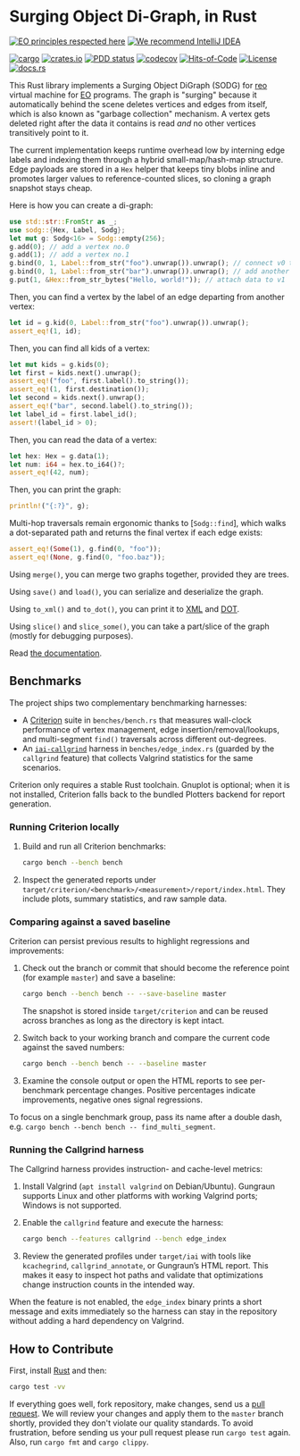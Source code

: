 # Surging Object Di-Graph, in Rust

[![EO principles respected here](https://www.elegantobjects.org/badge.svg)](https://www.elegantobjects.org)
[![We recommend IntelliJ IDEA](https://www.elegantobjects.org/intellij-idea.svg)](https://www.jetbrains.com/idea/)

[![cargo](https://github.com/objectionary/sodg/actions/workflows/cargo.yml/badge.svg)](https://github.com/objectionary/sodg/actions/workflows/cargo.yml)
[![crates.io](https://img.shields.io/crates/v/sodg.svg)](https://crates.io/crates/sodg)
[![PDD status](https://www.0pdd.com/svg?name=objectionary/sodg)](https://www.0pdd.com/p?name=objectionary/sodg)
[![codecov](https://codecov.io/gh/objectionary/sodg/branch/master/graph/badge.svg)](https://codecov.io/gh/objectionary/sodg)
[![Hits-of-Code](https://hitsofcode.com/github/objectionary/sodg)](https://hitsofcode.com/view/github/objectionary/sodg)
[![License](https://img.shields.io/badge/license-MIT-green.svg)](https://github.com/objectionary/sodg/blob/master/LICENSE.txt)
[![docs.rs](https://img.shields.io/docsrs/sodg)](https://docs.rs/sodg/latest/sodg/)

This Rust library implements a Surging Object DiGraph (SODG) for
[reo](https://github.com/objectionary/reo) virtual machine for
[EO](https://www.eolang.org) programs. The graph is "surging" because
it automatically behind the scene deletes vertices and edges from itself,
which is also known as "garbage collection" mechanism. A vertex gets deleted
right after the data it contains is read _and_ no other vertices
transitively point to it.

The current implementation keeps runtime overhead low by interning edge labels
and indexing them through a hybrid small-map/hash-map structure.
Edge payloads are stored in a `Hex` helper that keeps tiny blobs inline
and promotes larger values to reference-counted slices, so cloning a graph
snapshot stays cheap.


Here is how you can create a di-graph:

```rust
use std::str::FromStr as _;
use sodg::{Hex, Label, Sodg};
let mut g: Sodg<16> = Sodg::empty(256);
g.add(0); // add a vertex no.0
g.add(1); // add a vertex no.1
g.bind(0, 1, Label::from_str("foo").unwrap()).unwrap(); // connect v0 to v1 with label "foo"
g.bind(0, 1, Label::from_str("bar").unwrap()).unwrap(); // add another edge with label "bar"
g.put(1, &Hex::from_str_bytes("Hello, world!")); // attach data to v1
```

Then, you can find a vertex by the label of an edge departing
from another vertex:

```rust
let id = g.kid(0, Label::from_str("foo").unwrap()).unwrap();
assert_eq!(1, id);
```

Then, you can find all kids of a vertex:

```rust
let mut kids = g.kids(0);
let first = kids.next().unwrap();
assert_eq!("foo", first.label().to_string());
assert_eq!(1, first.destination());
let second = kids.next().unwrap();
assert_eq!("bar", second.label().to_string());
let label_id = first.label_id();
assert!(label_id > 0);
```

Then, you can read the data of a vertex:

```rust
let hex: Hex = g.data(1);
let num: i64 = hex.to_i64()?;
assert_eq!(42, num);
```

Then, you can print the graph:

```rust
println!("{:?}", g);
```

Multi-hop traversals remain ergonomic thanks to [`Sodg::find`], which walks a
dot-separated path and returns the final vertex if each edge exists:

```rust
assert_eq!(Some(1), g.find(0, "foo"));
assert_eq!(None, g.find(0, "foo.baz"));
```

Using `merge()`, you can merge two graphs together, provided they are trees.

Using `save()` and `load()`, you can serialize and deserialize the graph.

Using `to_xml()` and `to_dot()`, you can print it to
[XML](https://en.wikipedia.org/wiki/XML) and
[DOT](https://graphviz.org/doc/info/lang.html).

Using `slice()` and `slice_some()`, you can take a part/slice
of the graph (mostly for debugging purposes).

Read [the documentation](https://docs.rs/sodg/latest/sodg/).

## Benchmarks

The project ships two complementary benchmarking harnesses:

* A [Criterion](https://github.com/bheisler/criterion.rs) suite in
  `benches/bench.rs` that measures wall-clock performance of vertex management,
  edge insertion/removal/lookups, and multi-segment `find()` traversals across
  different out-degrees.
* An [`iai-callgrind`](https://github.com/gungraun/gungraun) harness in
  `benches/edge_index.rs` (guarded by the `callgrind` feature) that collects
  Valgrind statistics for the same scenarios.

Criterion only requires a stable Rust toolchain. Gnuplot is optional; when it is
not installed, Criterion falls back to the bundled Plotters backend for report
generation.

### Running Criterion locally

1. Build and run all Criterion benchmarks:

   ```bash
   cargo bench --bench bench
   ```
2. Inspect the generated reports under
   `target/criterion/<benchmark>/<measurement>/report/index.html`. They include
   plots, summary statistics, and raw sample data.

### Comparing against a saved baseline

Criterion can persist previous results to highlight regressions and
improvements:

1. Check out the branch or commit that should become the reference point (for
   example `master`) and save a baseline:

   ```bash
   cargo bench --bench bench -- --save-baseline master
   ```
   The snapshot is stored inside `target/criterion` and can be reused across
   branches as long as the directory is kept intact.
2. Switch back to your working branch and compare the current code against the
   saved numbers:

   ```bash
   cargo bench --bench bench -- --baseline master
   ```
3. Examine the console output or open the HTML reports to see per-benchmark
   percentage changes. Positive percentages indicate improvements, negative ones
   signal regressions.

To focus on a single benchmark group, pass its name after a double dash, e.g.
`cargo bench --bench bench -- find_multi_segment`.

### Running the Callgrind harness

The Callgrind harness provides instruction- and cache-level metrics:

1. Install Valgrind (`apt install valgrind` on Debian/Ubuntu). Gungraun supports
   Linux and other platforms with working Valgrind ports; Windows is not
   supported.
2. Enable the `callgrind` feature and execute the harness:

   ```bash
   cargo bench --features callgrind --bench edge_index
   ```
3. Review the generated profiles under `target/iai` with tools like
   `kcachegrind`, `callgrind_annotate`, or Gungraun’s HTML report. This makes it
   easy to inspect hot paths and validate that optimizations change instruction
   counts in the intended way.

When the feature is not enabled, the `edge_index` binary prints a short message
and exits immediately so the harness can stay in the repository without adding a
hard dependency on Valgrind.

## How to Contribute

First, install [Rust](https://www.rust-lang.org/tools/install) and then:

```bash
cargo test -vv
```

If everything goes well, fork repository, make changes, send us a
[pull request](https://www.yegor256.com/2014/04/15/github-guidelines.html).
We will review your changes and apply them to the `master` branch shortly,
provided they don't violate our quality standards. To avoid frustration,
before sending us your pull request please run `cargo test` again. Also,
run `cargo fmt` and `cargo clippy`.

